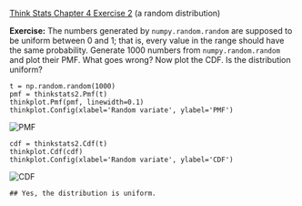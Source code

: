 [Think Stats Chapter 4 Exercise 2](http://greenteapress.com/thinkstats2/html/thinkstats2005.html#toc41) (a random distribution)

**Exercise:** The numbers generated by `numpy.random.random` are supposed to be uniform between 0 and 1; that is, every value in the range should have the same probability.
Generate 1000 numbers from `numpy.random.random` and plot their PMF.  What goes wrong?
Now plot the CDF. Is the distribution uniform?

    t = np.random.random(1000)
    pmf = thinkstats2.Pmf(t)
    thinkplot.Pmf(pmf, linewidth=0.1)
    thinkplot.Config(xlabel='Random variate', ylabel='PMF')
    
![PMF](https://i.imgur.com/LK93eTH.png)
    
    cdf = thinkstats2.Cdf(t)
    thinkplot.Cdf(cdf)
    thinkplot.Config(xlabel='Random variate', ylabel='CDF')
    
![CDF](https://i.imgur.com/JgDqcnW.png)
    
    ## Yes, the distribution is uniform.
